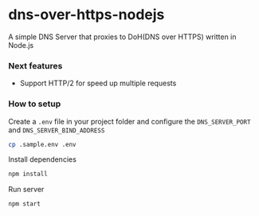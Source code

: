 # dns-over-https-nodejs

A simple DNS Server that proxies to DoH(DNS over HTTPS) written in Node.js

### Next features

- Support HTTP/2 for speed up multiple requests

### How to setup

Create a `.env` file in your project folder and configure the `DNS_SERVER_PORT` and `DNS_SERVER_BIND_ADDRESS`

```sh
cp .sample.env .env
```

Install dependencies

```sh
npm install
```

Run server

```sh
npm start
```
